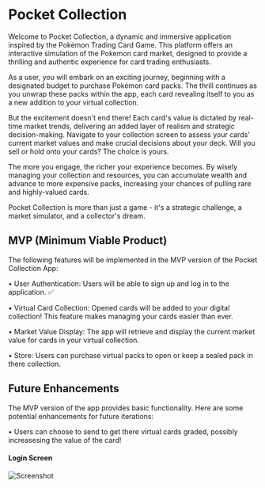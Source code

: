 # Pocket Collection

Welcome to Pocket Collection, a dynamic and immersive application inspired by the Pokémon Trading Card Game. This platform offers an interactive simulation of the Pokemon card market, designed to provide a thrilling and authentic experience for card trading enthusiasts.

As a user, you will embark on an exciting journey, beginning with a designated budget to purchase Pokémon card packs. The thrill continues as you unwrap these packs within the app, each card revealing itself to you as a new addition to your virtual collection.

But the excitement doesn't end there! Each card's value is dictated by real-time market trends, delivering an added layer of realism and strategic decision-making. Navigate to your collection screen to assess your cards' current market values and make crucial decisions about your deck. Will you sell or hold onto your cards? The choice is yours.

The more you engage, the richer your experience becomes. By wisely managing your collection and resources, you can accumulate wealth and advance to more expensive packs, increasing your chances of pulling rare and highly-valued cards.

Pocket Collection is more than just a game - it's a strategic challenge, a market simulator, and a collector's dream.

## MVP (Minimum Viable Product)

The following features will be implemented in the MVP version of the Pocket Collection App:

• User Authentication: Users will be able to sign up and log in to the application. ✅

• Virtual Card Collection: Opened cards will be added to your digital collection! This feature makes managing your cards easier than ever.

• Market Value Display: The app will retrieve and display the current market value for cards in your virtual collection.

• Store: Users can purchase virtual packs to open or keep a sealed pack in there collection.

## Future Enhancements

The MVP version of the app provides basic functionality. Here are some potential enhancements for future iterations:

• Users can choose to send to get there virtual cards graded, possibly increasesing the value of the card!

#### Login Screen

![Screenshot](https://github.com/Brad-Williams-Dev/pokemonScanner/blob/main/assets/6F583360-26E7-4471-B3C1-9017497573B8.png?raw=true)

<!-- #### HomeScreen

![Screenshot](https://github.com/Brad-Williams-Dev/pokemonScanner/blob/main/assets/8569D55A-C30C-4F06-B020-7EEE08E870D3.png?raw=true) -->
